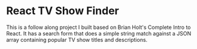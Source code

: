 # React TV Show Finder

This is a follow along project I built based on Brian Holt's Complete Intro to React. It has a search form that does a simple string match against a JSON array containing popular TV show titles and descriptions.